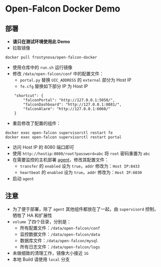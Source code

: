# Open-Falcon Docker Demo

## 部署
* **请只在测试环境使用此 Demo**
* 拉取镜像

```
docker pull frostynova/open-falcon-docker
```
* 使用仓库中的 `run.sh` 运行镜像
* 修改 `/data/open-falcon/conf` 中的配置文件：
	* `portal.py` 替换 `UIC_ADDRESS` 的 `external` 部分为 Host IP
	* `fe.cfg` 替换如下部分 IP 为 Host IP	
	
```
    "shortcut": {
        "falconPortal": "http://127.0.0.1:5050/",
        "falconDashboard": "http://127.0.0.1:8081/",
        "falconAlarm": "http://127.0.0.1:6060/"
    }
```

* 重启修改了配置的组件：

```
docker exec open-falcon supervisorctl restart fe
docker exec open-falcon supervisorctl restart portal
```	

* 访问 Host IP 的 8080 端口即可
* 使用 `http://hostip:8080/root?password=abc` 将 `root` 密码重置为 `abc`
* 在需要监控的主机部署 [agent](https://github.com/open-falcon/doc/wiki/Install-Graph-components#agent)，修改其配置文件：
	* `transfer` 的 `enabled` 设为 `true`，`addr` 修改为：`Host IP:8433`
	* `heartbeat` 的  `enabled` 设为 `true`，`addr` 修改为：`Host IP:6030`
* 启动 `agent`

## 注意

* 为了便于部署，除了 `agent` 其他组件都放在了一起，由 `supervisord` 控制，牺牲了 HA 和扩展性
* `volume` 了四个目录，分别是：
	* 所有配置文件：`/data/open-falcon/conf`
    * 监控数据文件：`/data/open-falcon/data`
    * 数据库文件：`/data/open-falcon/mysql`
    * 所有日志文件：`/data/open-falcon/logs`
* 未做细致的清理工作，镜像大小接近 `1G`
* 本地 Build 请使用 `local` 分支
